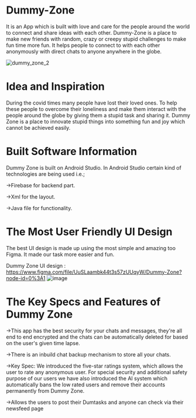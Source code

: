 # Dummy-Zone

It is an App which is built with love and care for the people around the world to connect and share ideas with each other. Dummy-Zone is a place to make new friends with random, crazy or creepy stupid challenges to make fun time more fun. It helps people to connect to with each other anonymously with direct chats to anyone anywhere in the globe.


![dummy_zone_2](https://user-images.githubusercontent.com/70372465/152833110-efaa6958-0fa6-47d6-b41a-a92ab14fa720.png)


# Idea and Inspiration 

During the covid times many people have lost their loved ones. To help these people to overcome their loneliness and make them interact with the people around the globe by giving them a stupid task and sharing it. Dummy Zone is a place to innovate stupid things into something fun and joy which cannot be achieved easily. 


# Built Software Information

Dummy Zone is built on Android Studio. In Android Studio certain kind of technologies are being used i.e.;

->Firebase for backend part.  

->Xml for the layout.

->Java file for functionality.


# The Most User Friendly UI Design 

The best UI design is made up using the most simple and amazing too Figma. It made our task more easier and fun.  

Dummy Zone UI design : https://www.figma.com/file/UuSLaambk44t3s57zUUqyW/Dummy-Zone?node-id=0%3A1
![image](https://user-images.githubusercontent.com/70372465/152833988-56260d87-65a6-46d5-ba33-9a09f6d7ada8.png)

# The Key Specs and Features of Dummy Zone 

->This app has the best security for your chats and messages, they're all end to end encrypted and the chats can be automatically deleted for based on the user's given time lapse. 

->There is an inbuild chat backup mechanism to store all your chats.

->Key Spec: We introduced the five-star ratings system, which allows the user to rate any anonymous user. For special security and additional safety purpose of our users we have also introduced the AI system which automatically bans the low rated users and remove their accounts permanently from Dummy Zone.

->Allows the users to post their Dumtasks and anyone can check via their newsfeed page

